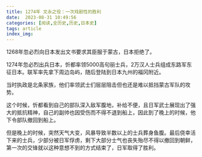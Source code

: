 ```yaml
---
title: 1274年 文永之役：一次戏剧性的胜利
date:  2023-08-31 10:49:56
categories: [阅读,全历史,历史,日本史]
tags: article
index_img: 
---
```


1268年忽必烈向日本发出文书要求其臣服于蒙古，日本拒绝了。

1274年忽必烈出兵日本，忻都率领5000高句丽士兵，2万汉人士兵组成东路军东征日本。联军率先拿下周边岛屿，随后登陆到日本九州的福冈附近。

当时执政是北条家族，他们率领武士们层层阻击但也还是难以抵挡蒙古军队的攻势。

这个时候，忻都看到自己的部队深入敌军腹地，补给不便，且日军武士展现出了强大的抵抗精神，自己的副帅也因受伤而不得不退到船上，因此到了晚上的时候，他下令部队撤回到船上。

但是晚上的时候，突然天气大变，风暴导致半数以上的士兵葬身鱼腹。最后侥幸活下来的士兵，少部分被日军俘虏，剩下大部分士气也丧失殆尽不得以撤回到朝鲜，第一次的交锋就以这种意想不到的方式结束了，日军取得了胜利。